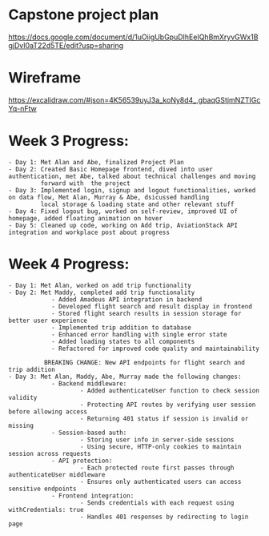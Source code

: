 # Capstone project plan

https://docs.google.com/document/d/1uOiigUbGpuDIhEeIQhBmXryvGWx1BgjDvI0aT22d5TE/edit?usp=sharing


# Wireframe

https://excalidraw.com/#json=4K56539uyJ3a_koNy8d4_,gbaqGStjmNZTIGcYq-nFtw


# Week 3 Progress:

    - Day 1: Met Alan and Abe, finalized Project Plan
    - Day 2: Created Basic Homepage frontend, dived into user authentication, met Abe, talked about technical challenges and moving 
             forward with  the project
    - Day 3: Implemented login, signup and logout functionalities, worked on data flow, Met Alan, Murray & Abe, dsicussed handling 
             local storage & loading state and other relevant stuff
    - Day 4: Fixed logout bug, worked on self-review, improved UI of homepage, added floating animation on hover
    - Day 5: Cleaned up code, working on Add trip, AviationStack API integration and workplace post about progress

# Week 4 Progress:

    - Day 1: Met Alan, worked on add trip functionality
    - Day 2: Met Maddy, completed add trip functionality
                - Added Amadeus API integration in backend
                - Developed flight search and result display in frontend
                - Stored flight search results in session storage for better user experience
                - Implemented trip addition to database
                - Enhanced error handling with single error state
                - Added loading states to all components
                - Refactored for improved code quality and maintainability

              BREAKING CHANGE: New API endpoints for flight search and trip addition
    - Day 3: Met Alan, Maddy, Abe, Murray made the following changes:
                - Backend middleware:
                        - Added authenticateUser function to check session validity
                        - Protecting API routes by verifying user session before allowing access
                        - Returning 401 status if session is invalid or missing
                - Session-based auth:
                        - Storing user info in server-side sessions
                        - Using secure, HTTP-only cookies to maintain session across requests
                - API protection:
                        - Each protected route first passes through authenticateUser middleware
                        - Ensures only authenticated users can access sensitive endpoints
                - Frontend integration:
                        - Sends credentials with each request using withCredentials: true
                        - Handles 401 responses by redirecting to login page




